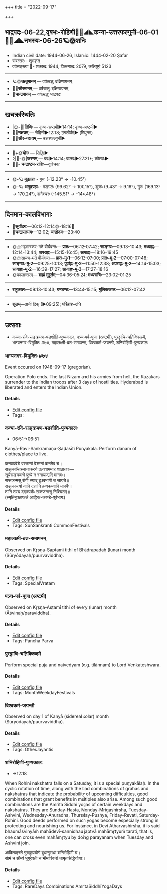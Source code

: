 +++
title = "2022-09-17"

+++
## भाद्रपदः-06-22,वृषभः-रोहिणी🌛🌌◢◣कन्या-उत्तरफल्गुनी-06-01🌌🌞◢◣नभस्यः-06-26🪐🌞शनिः
- Indian civil date: 1944-06-26, Islamic: 1444-02-20 Ṣafar
- संवत्सरः - शुभकृत्
- वर्षसङ्ख्या 🌛- शकाब्दः 1944, विक्रमाब्दः 2079, कलियुगे 5123
___________________
- 🪐🌞**ऋतुमानम्** — वर्षऋतुः दक्षिणायनम्
- 🌌🌞**सौरमानम्** — वर्षऋतुः दक्षिणायनम्
- 🌛**चान्द्रमानम्** — वर्षऋतुः भाद्रपदः
___________________


## खचक्रस्थितिः
- |🌞-🌛|**तिथिः** — कृष्ण-सप्तमी►14:14; कृष्ण-अष्टमी►  
- 🌌🌛**नक्षत्रम्** — रोहिणी►12:18; मृगशीर्षम्► (मिथुनम्)  
- 🌌🌞**सौर-नक्षत्रम्** — उत्तरफल्गुनी►  
___________________
- 🌛+🌞**योगः** — सिद्धिः►  
- २|🌛-🌞|**करणम्** — बवः►14:14; बालवः►27:21*; कौलवः►  
- 🌌🌛- **चन्द्राष्टम-राशिः**—वृश्चिकः  
___________________
- 🌞-🪐 **मूढग्रहाः** - बुधः (-12.23° → -10.45°)
- 🌞-🪐 **अमूढग्रहाः** - मङ्गलः (99.62° → 100.15°), शुक्रः (9.43° → 9.16°), गुरुः (169.13° → 170.24°), शनैश्चरः (-145.51° → -144.48°)
___________________


## दिनमान-कालविभागाः
- 🌅**सूर्योदयः**—06:12-12:14🌞️-18:16🌇  
- 🌛**चन्द्रास्तमयः**—12:02; **चन्द्रोदयः**—23:40  
___________________
- 🌞⚝भट्टभास्कर-मते वीर्यवन्तः— **प्रातः**—06:12-07:42; **साङ्गवः**—09:13-10:43; **मध्याह्नः**—12:14-13:44; **अपराह्णः**—15:15-16:45; **सायाह्नः**—18:16-19:45  
- 🌞⚝सायण-मते वीर्यवन्तः— **प्रातः-मु॰1**—06:12-07:00; **प्रातः-मु॰2**—07:00-07:48; **साङ्गवः-मु॰2**—09:25-10:13; **पूर्वाह्णः-मु॰2**—11:50-12:38; **अपराह्णः-मु॰2**—14:14-15:03; **सायाह्नः-मु॰2**—16:39-17:27; **सायाह्नः-मु॰3**—17:27-18:16  
- 🌞कालान्तरम्— **ब्राह्मं मुहूर्तम्**—04:36-05:24; **मध्यरात्रिः**—23:02-01:25  
___________________
- **राहुकालः**—09:13-10:43; **यमघण्टः**—13:44-15:15; **गुलिककालः**—06:12-07:42  
___________________
- **शूलम्**—प्राची दिक् (►09:25); **परिहारः**–दधि  
___________________

## उत्सवाः
- कन्या-रवि-सङ्क्रमण-षडशीति-पुण्यकालः, पञ्च-पर्व-पूजा (अष्टमी), पुरट्टाचि-चऩिक्किऴमै, भाग्यनगर-विमुक्तिः #७४, महालक्ष्मी-व्रत-समापनम्, विश्वकर्म-जयन्ती, शनिरोहिणी-पुण्यकालः
### भाग्यनगर-विमुक्तिः #७४

Event occured on 1948-09-17 (gregorian). 

Operation Polo ends. The last Nizam and his armies from hell, the Razakars surrender to the Indian troops after 3 days of hostilities. Hyderabad is liberated and enters the Indian Union.

#### Details
- [Edit config file](https://github.com/jyotisham/adyatithi/blob/master/mahApuruSha/xatra-later/gregorian/day/09/17/bhAgyanagara-vimuktiH.toml)
- Tags: 


### कन्या-रवि-सङ्क्रमण-षडशीति-पुण्यकालः
- 06:51→06:51



Kanyā-Ravi-Saṅkramaṇa-Ṣaḍaśīti Punyakala. Perform danam of clothes/place to live.

कन्याप्रवेशे वस्त्राणां वेश्मनां दानमेव च।  
सङ्क्रान्तिस्नानाकरणे प्रत्यवायमाह शातातपः—  
सूर्यसङ्क्रमणे पुण्ये न स्नायाद्यदि मानवः।  
सप्तजन्मसु रोगी स्याद् दुःखभागी च जायते॥  
सङ्क्रान्त्यां यानि दत्तानि हव्यकव्यानि मानवैः।  
तानि तस्य ददात्यर्कः सप्तजन्मसु निश्चितम्॥  
(स्मृतिमुक्ताफले आह्निक-काण्डे-पूर्वभागः)



#### Details
- [Edit config file](https://github.com/jyotisham/adyatithi/blob/master/time_focus/sankrAnti/description_only/kanyA-ravi-saGkramaNa-SaDazIti-puNyakAlaH.toml)
- Tags: SunSankranti CommonFestivals


### महालक्ष्मी-व्रत-समापनम्

Observed on Kr̥ṣṇa-Saptamī tithi of Bhādrapadaḥ (lunar) month (Sūryōdayaḥ/puurvaviddha). 



#### Details
- [Edit config file](https://github.com/jyotisham/adyatithi/blob/master/devatA/lakShmI/lunar_month/tithi/06/22/mahAlakSmI-vrata-samApanam.toml)
- Tags: SpecialVratam


### पञ्च-पर्व-पूजा (अष्टमी)

Observed on Kr̥ṣṇa-Aṣṭamī tithi of every (lunar) month (Āśvinaḥ/paraviddha). 



#### Details
- [Edit config file](https://github.com/jyotisham/adyatithi/blob/master/devatA/devIparva/lunar_month/tithi/00/23/pancha-parva-3.toml)
- Tags: Pancha Parva


### पुरट्टाचि-चऩिक्किऴमै



Perform special puja and naivedyam (e.g. tilānnam) to Lord Venkateshwara.

#### Details
- [Edit config file](https://github.com/jyotisham/adyatithi/blob/master/tamil/description_only/puraTTAci~can2ikkizhamai.toml)
- Tags: MonthWeekdayFestivals


### विश्वकर्म-जयन्ती

Observed on day 1 of Kanyā (sidereal solar) month (Sūryōdayaḥ/puurvaviddha). 



#### Details
- [Edit config file](https://github.com/jyotisham/adyatithi/blob/master/general/sidereal_solar_month/day/06/01/vizvakarma~jayantI.toml)
- Tags: OtherJayantis


### शनिरोहिणी-पुण्यकालः
- →12:18



When Rohini nakshatra falls on a Saturday, it is a special puṇyakālaḥ. In the cyclic rotation of time, along with the bad combinations of grahas and nakshatras that indicate the probability of upcoming difficulties, good combinations that grant benefits in multiples also arise. Among such good combinations are the Amrita Siddhi yogas of certain weekdays and nakshatras. They are Sunday-Hasta, Monday-Mrigashirsha, Tuesday-Ashvini, Wednesday-Anuradha, Thursday-Pushya, Friday-Revati, Saturday-Rohini. Good deeds performed on such yogas become especially strong in protecting and nourishing us.
For instance, in Devi Atharvashirsha, it is said bhaumāśvinyāṁ mahādevī-sannidhau japtvā mahāmr̥tyuṁ tarati, that is, one can cross even mahāmr̥tyu by doing parayanam when Tuesday and Ashvini join.

आदित्यहस्ते गुरुपुष्ययोगे बुधानुराधा शनिरोहिणी च।  
सोमे च सौम्यं भृगुरेवती च भौमाश्विनी चामृतसिद्धियोगाः॥



#### Details
- [Edit config file](https://github.com/jyotisham/adyatithi/blob/master/time_focus/amrita-siddhi/description_only/zanirOhiNI-puNyakAlaH.toml)
- Tags: RareDays Combinations AmritaSiddhiYogaDays


